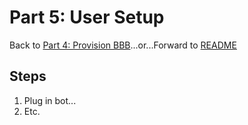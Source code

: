 # Part 5: User Setup

Back to [Part 4: Provision BBB](provision_bbb.md)...or...Forward to [README](../README.md)

## Steps
1. Plug in bot...
2. Etc.


